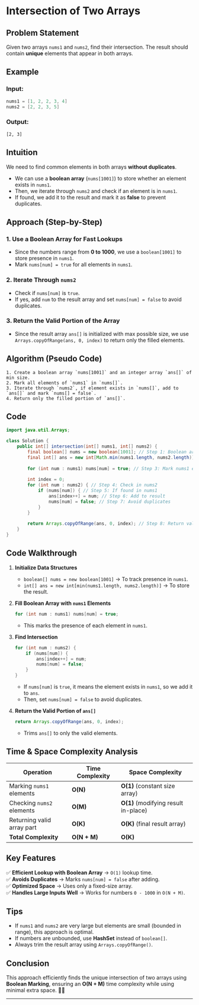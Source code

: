

# **Intersection of Two Arrays**

## **Problem Statement**  
Given two arrays `nums1` and `nums2`, find their intersection. The result should contain **unique** elements that appear in both arrays.  

## **Example**  
### **Input:**  
```java
nums1 = [1, 2, 2, 3, 4]
nums2 = [2, 2, 3, 5]
```
### **Output:**  
```
[2, 3]
```

## **Intuition**  
We need to find common elements in both arrays **without duplicates**.  
- We can use a **boolean array** (`nums[1001]`) to store whether an element exists in `nums1`.  
- Then, we iterate through `nums2` and check if an element is in `nums1`.  
- If found, we add it to the result and mark it as **false** to prevent duplicates.  

## **Approach (Step-by-Step)**  
### **1. Use a Boolean Array for Fast Lookups**  
- Since the numbers range from **0 to 1000**, we use a `boolean[1001]` to store presence in `nums1`.  
- Mark `nums[num] = true` for all elements in `nums1`.  

### **2. Iterate Through `nums2`**  
- Check if `nums[num]` is `true`.  
- If yes, add `num` to the result array and set `nums[num] = false` to avoid duplicates.  

### **3. Return the Valid Portion of the Array**  
- Since the result array `ans[]` is initialized with max possible size, we use `Arrays.copyOfRange(ans, 0, index)` to return only the filled elements.  

## **Algorithm (Pseudo Code)**
```
1. Create a boolean array `nums[1001]` and an integer array `ans[]` of min size.
2. Mark all elements of `nums1` in `nums[]`.
3. Iterate through `nums2`, if element exists in `nums[]`, add to `ans[]` and mark `nums[] = false`.
4. Return only the filled portion of `ans[]`.
```

## **Code**
```java
import java.util.Arrays;

class Solution {
    public int[] intersection(int[] nums1, int[] nums2) {
        final boolean[] nums = new boolean[1001]; // Step 1: Boolean array for quick lookup
        final int[] ans = new int[Math.min(nums1.length, nums2.length)]; // Step 2: Result array
        
        for (int num : nums1) nums[num] = true; // Step 3: Mark nums1 elements
        
        int index = 0;
        for (int num : nums2) { // Step 4: Check in nums2
            if (nums[num]) { // Step 5: If found in nums1
                ans[index++] = num; // Step 6: Add to result
                nums[num] = false; // Step 7: Avoid duplicates
            }
        }
        
        return Arrays.copyOfRange(ans, 0, index); // Step 8: Return valid part
    }
}
```

## **Code Walkthrough**
1. **Initialize Data Structures**  
   - `boolean[] nums = new boolean[1001]` → To track presence in `nums1`.  
   - `int[] ans = new int[min(nums1.length, nums2.length)]` → To store the result.  

2. **Fill Boolean Array with `nums1` Elements**  
   ```java
   for (int num : nums1) nums[num] = true;
   ```
   - This marks the presence of each element in `nums1`.  

3. **Find Intersection**  
   ```java
   for (int num : nums2) {
       if (nums[num]) {
           ans[index++] = num;
           nums[num] = false;
       }
   }
   ```
   - If `nums[num]` is `true`, it means the element exists in `nums1`, so we add it to `ans`.  
   - Then, set `nums[num] = false` to avoid duplicates.  

4. **Return the Valid Portion of `ans[]`**  
   ```java
   return Arrays.copyOfRange(ans, 0, index);
   ```
   - Trims `ans[]` to only the valid elements.  

## **Time & Space Complexity Analysis**
| Operation | Time Complexity | Space Complexity |
|-----------|----------------|------------------|
| Marking `nums1` elements | **O(N)** | **O(1)** (constant size array) |
| Checking `nums2` elements | **O(M)** | **O(1)** (modifying result in-place) |
| Returning valid array part | **O(K)** | **O(K)** (final result array) |
| **Total Complexity** | **O(N + M)** | **O(K)** |

## **Key Features**
✅ **Efficient Lookup with Boolean Array** → `O(1)` lookup time.  
✅ **Avoids Duplicates** → Marks `nums[num] = false` after adding.  
✅ **Optimized Space** → Uses only a fixed-size array.  
✅ **Handles Large Inputs Well** → Works for numbers `0 - 1000` in `O(N + M)`.  

## **Tips**
- If `nums1` and `nums2` are very large but elements are small (bounded in range), this approach is optimal.  
- If numbers are unbounded, use **HashSet** instead of `boolean[]`.  
- Always trim the result array using `Arrays.copyOfRange()`.  

## **Conclusion**
This approach efficiently finds the unique intersection of two arrays using **Boolean Marking**, ensuring an **O(N + M)** time complexity while using minimal extra space. 🚀🔥  

---
